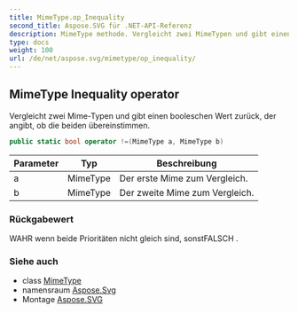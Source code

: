 ```yaml
---
title: MimeType.op_Inequality
second_title: Aspose.SVG für .NET-API-Referenz
description: MimeType methode. Vergleicht zwei MimeTypen und gibt einen booleschen Wert zurück der angibt ob die beiden übereinstimmen.
type: docs
weight: 100
url: /de/net/aspose.svg/mimetype/op_inequality/
---
```

## MimeType Inequality operator

Vergleicht zwei Mime-Typen und gibt einen booleschen Wert zurück, der angibt, ob die beiden übereinstimmen.

```csharp
public static bool operator !=(MimeType a, MimeType b)
```

| Parameter | Typ | Beschreibung |
| --- | --- | --- |
| a | MimeType | Der erste Mime zum Vergleich. |
| b | MimeType | Der zweite Mime zum Vergleich. |

### Rückgabewert

WAHR wenn beide Prioritäten nicht gleich sind, sonstFALSCH .

### Siehe auch

* class [MimeType](../)
* namensraum [Aspose.Svg](../../mimetype/)
* Montage [Aspose.SVG](../../../)


